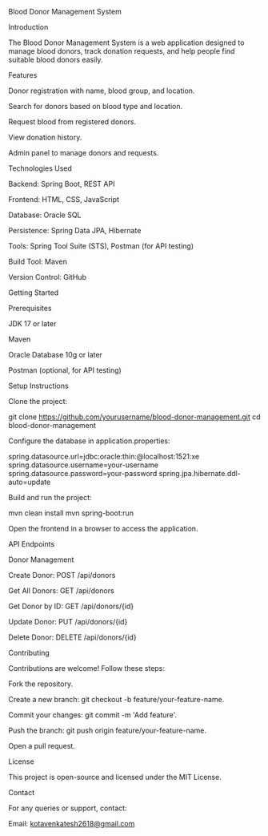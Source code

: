 Blood Donor Management System

Introduction

The Blood Donor Management System is a web application designed to manage blood donors, track donation requests, and help people find suitable blood donors easily.

Features

Donor registration with name, blood group, and location.

Search for donors based on blood type and location.

Request blood from registered donors.

View donation history.

Admin panel to manage donors and requests.

Technologies Used

Backend: Spring Boot, REST API

Frontend: HTML, CSS, JavaScript

Database: Oracle SQL

Persistence: Spring Data JPA, Hibernate

Tools: Spring Tool Suite (STS), Postman (for API testing)

Build Tool: Maven

Version Control: GitHub

Getting Started

Prerequisites

JDK 17 or later

Maven

Oracle Database 10g or later

Postman (optional, for API testing)

Setup Instructions

Clone the project:

git clone https://github.com/yourusername/blood-donor-management.git
cd blood-donor-management

Configure the database in application.properties:

spring.datasource.url=jdbc:oracle:thin:@localhost:1521:xe
spring.datasource.username=your-username
spring.datasource.password=your-password
spring.jpa.hibernate.ddl-auto=update

Build and run the project:

mvn clean install
mvn spring-boot:run

Open the frontend in a browser to access the application.

API Endpoints

Donor Management

Create Donor: POST /api/donors

Get All Donors: GET /api/donors

Get Donor by ID: GET /api/donors/{id}

Update Donor: PUT /api/donors/{id}

Delete Donor: DELETE /api/donors/{id}

Contributing

Contributions are welcome! Follow these steps:

Fork the repository.

Create a new branch: git checkout -b feature/your-feature-name.

Commit your changes: git commit -m 'Add feature'.

Push the branch: git push origin feature/your-feature-name.

Open a pull request.

License

This project is open-source and licensed under the MIT License.

Contact

For any queries or support, contact:

Email: kotavenkatesh2618@gmail.com


